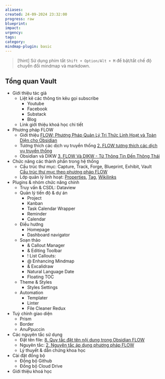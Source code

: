 ```yaml
---
aliases: 
created: 24-09-2024 23:32:00
progress: raw
blueprint: 
impact: 
urgency: 
tags: 
category: 
mindmap-plugin: basic
---
```


> [!hint]
Sử dụng phím tắt `Shift + Option/Alt + M` để bật/tắt chế độ chuyển đổi mindmap và markdown.

## Tổng quan Vault
- Giới thiệu tác giả
	- Liệt kê các thông tin kêu gọi subscribe
		- Youtube
		- Facebook
		- Substack
		- Blog
	- Link giới thiệu khoá học chi tiết
- Phương pháp FLOW
	- Giới thiệu [FLOW: Phương Pháp Quản Lý Tri Thức Linh Hoạt và Toàn Diện cho Obsidian](../5.%20Exhibit/FLOW%20&%20PKM/1.%20Giới%20thiệu%20phương%20pháp%20FLOW.md)
	- Tương thích các dịch vụ truyền thống [2. FLOW tương thích các dịch vụ truyền thống](../5.%20Exhibit/FLOW%20&%20PKM/2.%20FLOW%20tương%20thích%20các%20dịch%20vụ%20truyền%20thống.md)
	- Obsidian và DIKW [3. FLOW Và DIKW - Từ Thông Tin Đến Thông Thái](../5.%20Exhibit/FLOW%20&%20PKM/3.%20FLOW%20Và%20DIKW%20-%20Từ%20Thông%20Tin%20Đến%20Thông%20Thái.md)
- Chức năng các thành phần trong hệ thống
	- Cấu trúc thư mục: Capture, Track, Forge, Blueprint, Exhibit, Vault [Cấu trúc thư mục theo phương pháp FLOW](../5.%20Exhibit/FLOW%20&%20PKM/Cấu%20trúc%20thư%20mục%20theo%20phương%20pháp%20FLOW.md)
	- Lớp quản lý linh hoạt: [Properties](../3.%20Forge/FLOW%20system/7.%20Nguyên%20tắc%20quản%20lý%20properties%20trong%20Obsidian%20FLOW.md), [Tag](../3.%20Forge/FLOW%20system/8.%20Chiến%20lược%20sử%20dụng%20tag%20trong%20phương%20pháp%20FLOW.md), [Wikilinks](../3.%20Forge/FLOW%20system/10.%20Sử%20dụng%20Wikilinks%20đúng%20cách%20trong%20Obsidian%20FLOW.md)
- Plugins & nhóm chức năng chính
	- Truy vấn & CSDL: Dataview
	- Quản lý tiến độ & dự án
		- Project
		- Kanban
		- Task Calendar Wrapper
		- Reminder
		- Calendar
	- Điều hướng
		- Homepage
		- Dashboard navigator
	- Soạn thảo
		- & Callout Manager
		- & Editing Toolbar
		- ! List Callouts:
		- @ Enhancing Mindmap
		- & Excalidraw
		- Natural Language Date
		- Floating TOC
	- Theme & Styles
		- Styles Settings
	- Automation
		- Templater
		- Linter
		- File Cleaner Redux
- Tuỳ chỉnh giao diện
	- Prism
	- Border
	- AnuPpuccin
- Các nguyên tắc sử dụng
	- Đặt tên file: [8. Quy tắc đặt tên nội dung trong Obsidian FLOW](../3.%20Forge/FLOW%20system/5.%20Quy%20tắc%20đặt%20tên%20nội%20dung%20theo%20phương%20pháp%20FLOW.md)
	- Nguyên tắc: [2. Nguyên tắc áp dụng phương pháp FLOW](../3.%20Forge/FLOW%20system/2.%20Nguyên%20tắc%20áp%20dụng%20phương%20pháp%20FLOW.md)
	- Lý thuyết & dẫn chứng khoa học
- Cài đặt đồng bộ
	- Đồng bộ Github
	- Đồng bộ Cloud Drive
- Giới thiệu khoá học